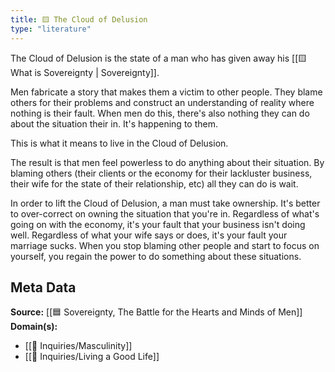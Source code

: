 ```yaml
---
title: 🟨 The Cloud of Delusion
type: "literature"
---
```


The Cloud of Delusion is the state of a man who has given away his [[🟨 What is Sovereignty | Sovereignty]].

Men fabricate a story that makes them a victim to other people. They blame others for their problems and construct an understanding of reality where nothing is their fault. When men do this, there's also nothing they can do about the situation their in. It's happening to them.

This is what it means to live in the Cloud of Delusion. 

The result is that men feel powerless to do anything about their situation. By blaming others (their clients or the economy for their lackluster business, their wife for the state of their relationship, etc) all they can do is wait.

In order to lift the Cloud of Delusion, a man must take ownership. It's better to over-correct on owning the situation that you're in. Regardless of what's going on with the economy, it's your fault that your business isn't doing well. Regardless of what your wife says or does, it's your fault your marriage sucks. When you stop blaming other people and start to focus on yourself, you regain the power to do something about these situations.

## Meta Data

**Source:** [[🟦 Sovereignty, The Battle for the Hearts and Minds of Men]]
**Domain(s):**
- [[🔎 Inquiries/Masculinity]]
- [[🔎 Inquiries/Living a Good Life]]